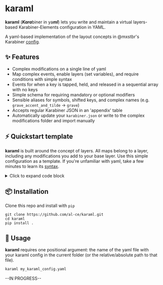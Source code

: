 # karaml
**karaml** (***Kara***biner in ya***ml***) lets you write and maintain a virtual layers-based Karabiner-Elements configuration in YAML.

A yaml-based implementation of the layout concepts in @mxstbr's Karabiner [config](https://github.com/mxstbr/karabiner).

## ✨ Features
- Complex modifications on a single line of yaml
- Map complex events, enable layers (set variables), and require conditions with simple syntax
- Events for when a key is tapped, held, and released in a sequential array with no keys
- Simple schema for requiring mandatory or optional modifiers
- Sensible aliases for symbols, shifted keys, and complex names (e.g. `grave_accent_and_tilde` → `grave`)
- Accepts regular Karabiner JSON in an 'appendix' table
- Automatically update your `karabiner.json` or write to the complex modifications folder and import manually

## ⚡️ Quickstart template
**karaml** is built around the concept of layers. All maps belong to a layer, including any modifications you add to your base layer.
Use this simple configuration as a template. If you're unfamiliar with yaml, take a few minutes to learn its [syntax](https://learnxinyminutes.com/docs/yaml/).

<details>
  <summary>Click to expand code block</summary>

```yaml

/base/:
  grave: escape           # from_key: to_key (simple modification)
  <o-w>: <o-backspace>    # 'w' with mandatory left_option to 'delete_or_backspace' with left_option
  <o-f>: <o-delete>
  <o-p>: <m-v>            # left_option + p to left_command + v

                          # Syntax is: <`modifier`-`key`>. Modifier indicators: 
                          #   s, o, m, c (left shift, option, command, control)
                          #   S, O, M, C (right shift, option, command, control)
                          #   h, a, g, r (shift, option, command, control [either side])
                          #   l, f, x    (caps_lock, fn, any)


  <(x)-enter>: [enter, left_control]   # from return_or_enter (any optional modifier)
                                       #   to enter when tapped, left_control when held

  left_shift: [<s-comma>, left_shift]  # When a modifier is the primary key being modified,
                                       # use its proper key_code
  right_shift: [">", right_shift]      # Aliases are available for many keys, but not required.
                                       # `">"` is equivalent to `<s-period>` or `<s-.>`
                                       # Check README.md for available aliases

  # Simultaneous from keys (or multiple to keys) are concatenated with `+`
  # You can add or omit spaces between concatenated keys - your choice!

  h + `: shell(open ~)
  <o-h>: h+e+l+l+o  

  # Enable layers using the format `/layername/` in the 'to' part of the modification
  end: /symnum/                        # to: symnum layer (tapped or held)
  delete: [/sys/, <moc-left_shift>]    # to: toggle /sys/ layer when tapped, hyper when held`
  <(x)-caps_lock>: [escape, /nav/]     # to: escape when tapped, nav layer when held
                                       # Wrap the 'from' key in <(x)-`from_key`> so keys in the
                                       # enabled layer can take any modifier.


# The following maps require the nav layer to be enabled
/nav/:

  <m-j>: <msc-j>             # Add multiple modifiers to a key
  <m-k>: <msc-k>             # from: left command + k to: left command, shift, control + k
  <m-h>: <msc-h>
  <m-l>: <msc-l>

                             # Enable a layer from another layer
  d: [pgdn, /win/]           # pgdn | win(dow control) sublayer
  u: pgup

  t: app(CotEditor)          # app(app_name) shorthand
  c: app(Kitty)
  f: [app(Firefox), /fn/]    # Launch Firefox | functions sublayer


  # Set variables (i.e. enable layers) more explicitly with 'var(var_name, value)'
  # Only necessary if you want to set a layer and send another event simultaneously
  # yaml sequences (equivalent to an array, but in a list form) are useful for readability
  s:
    - app(Safari)
    - var(sys_layer,1) + notify(sysNotification,"System Layer Enabled")
    - var(sys_layer,0) + notify(sysNotification,)


/win/:
  m: <cm-m>
  i: <cm-i>
  e: <cm-e>
  n: <cm-n>
  pgdn: <cm-pgdn>
  "h": <cm-h>      # yaml doesn't require quotes around strings, but it will accept them
  .: <cm-.>        # Some characters don't require escaping with `\`, or being surrounded by quotes  
  ",": <cm-,>      # Some do, and it depends on the context
  \,: <cm-,>       # This is the same map as above, but escaped instead of surrounded by quotes


/sys/:
  e: volume_increment
  n: volume_decrement
  m: mute

  # The third optional position in the array is for 'to_after_key_up' events.
  # Since 'to' events are interpreted positionally, a 'null' is required for
  # undefined events between defined events

  <o-m>: [mute, null, mute]    # Sends mute on press, sends mute again on release
  # <o-m>: [null, null, mute]    # Only send mute on release/after key up

  u: shell(open -b com.apple.ScreenSaver.Engine)   # shell command shorthand

  # Notification shorthand: notify(id, message)
  # Quotes are required if your notification is in an array
  # because of the comma separating the id and message args

  # Notification displays when held, disappears on release
  <o-i>: ["notify(idHello, Hello!)", null, "notify(idHello,)"]


# To require multiple conditions (conceptually equivalent to having two layer
# on at the same time), concatenate layers as you would keys, with '+'

/some_layer/+/some_other_layer/:
  caps_lock: caps_lock           # overrides the base layer's map


# If the Karaml style config is too limiting or if a rule gets too comlex to be
# worth it, you can append slightly modified JSON in the Karabiner JSON style
# to this YAML map. Differences:

# - Quotes are optional, but check the YAML docs for escaping rules
# - Instead of separating rules with commas, as you would in JSON, use the YAML
#   sequence syntax, which is a dash followed by a space, then the rule

json:
  - {
      # No quotes in this rule, but note the single quotes around the
      # description, required because of the comma, i.e. `if tapped,`

      description: 'Right Shift to > if tapped, Shift if held',
      from: { key_code: right_shift },
      to: { key_code: right_shift, lazy: true },
      to_if_alone: { key_code: period, modifiers: [right_shift] },
      type: basic,
    }
  - {
      "description": "Left Shift to < if tapped, Shift if held",
      "from": { "key_code": "left_shift" },
      "to": { "key_code": "left_shift", "lazy": true },
      "to_if_alone": { "key_code": "comma", "modifiers": ["left_shift"] },
      "type": "basic",
    }
```
</details>

## 📦 Installation
Clone this repo and install with `pip`
```
git clone https://github.com/al-ce/karaml.git
cd karaml
pip install .
```

## 🚀 Usage
**karaml** requires one positional argument: the name of the yaml file with your karaml config in the current folder (or the relative/absolute path to that file).
```bash
karaml my_karaml_config.yaml
```

--IN PROGRESS--

